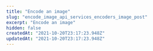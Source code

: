 ```yaml
---
title: "Encode an image"
slug: "encode_image_api_services_encoders_image_post"
excerpt: "Encode an image"
hidden: false
createdAt: "2021-10-20T23:17:23.948Z"
updatedAt: "2021-10-20T23:17:23.948Z"
---
```

